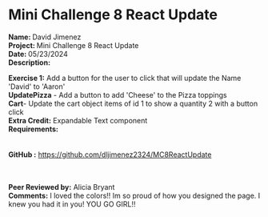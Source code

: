 # <b>Mini Challenge 8 React Update</b>

<b>Name: </b> David Jimenez<br>
<b>Project: </b>Mini Challenge 8 React Update<br>
<b>Date: </b> 05/23/2024 <br>
<strong>Description: </strong><br>

<b>Exercise 1:</b> Add a button for the user to click that will update the Name 'David' to 'Aaron'<br>
<b>UpdatePizza</b> - Add a button to add 'Cheese' to the Pizza toppings<br>
<b>Cart</b>- Update the cart object items of id 1 to show a quantity 2 with a button click<br>
<b>Extra Credit:</b> Expandable Text component<br>
<b>Requirements:</b><br>
<br><br>
<b>GitHub :</b> https://github.com/dljimenez2324/MC8ReactUpdate <br><br>
<br>


<b>Peer Reviewed by:</b> Alicia Bryant <br>
<b>Comments:</b>   I loved the colors!! Im so proud of how you designed the page. I knew you had it in you! YOU GO GIRL!! <br>
